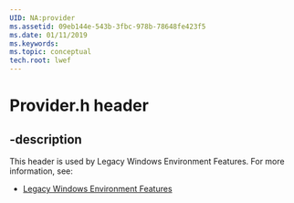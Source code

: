 ```yaml
---
UID: NA:provider
ms.assetid: 09eb144e-543b-3fbc-978b-78648fe423f5
ms.date: 01/11/2019
ms.keywords: 
ms.topic: conceptual
tech.root: lwef
---
```


# Provider.h header


## -description


This header is used by Legacy Windows Environment Features. For more information, see:

- [Legacy Windows Environment Features](../_lwef/index.md)

